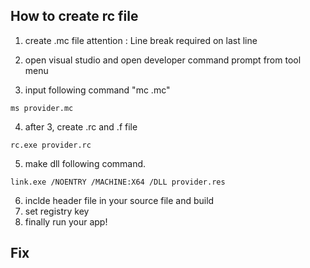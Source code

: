 ## How to create rc file

1. create .mc file 
   attention : Line break required on last line 

2. open visual studio and open developer command prompt from tool menu 
3. input following command "mc <filename>.mc" 
```
ms provider.mc   
``` 
4. after 3, create .rc and .f file 
```
rc.exe provider.rc
``` 

5. make dll following command. 
```
link.exe /NOENTRY /MACHINE:X64 /DLL provider.res 
``` 

6. inclde header file in your source file and build 
7. set registry key 
8. finally run your app! 


## Fix



